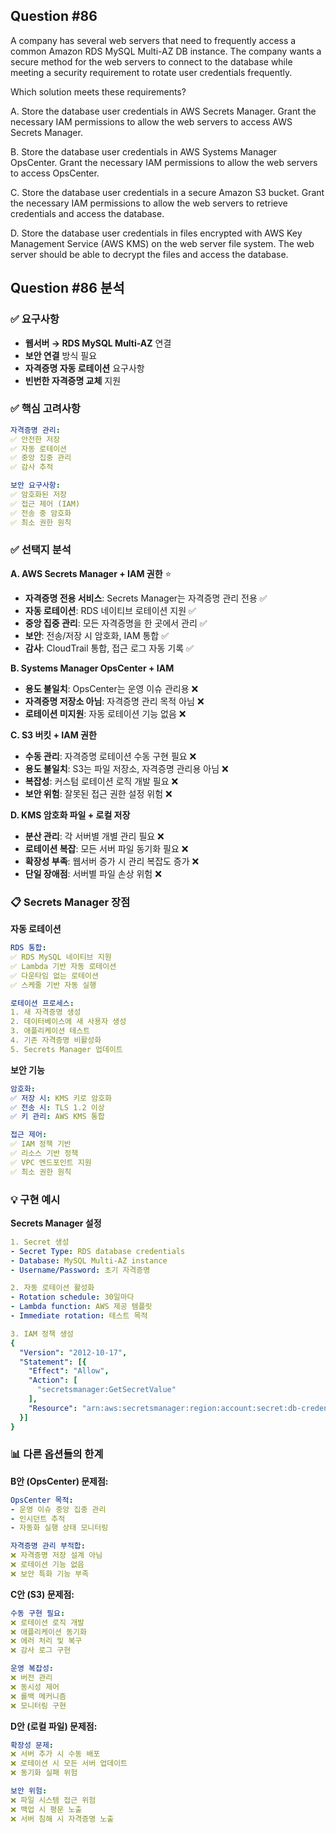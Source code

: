 ## Question #86
A company has several web servers that need to frequently access a common Amazon RDS MySQL Multi-AZ DB instance. 
The company wants a secure method for the web servers to connect to the database while meeting a security requirement to rotate user credentials frequently.

Which solution meets these requirements?

A. Store the database user credentials in AWS Secrets Manager. Grant the necessary IAM permissions to allow the web servers to access AWS Secrets Manager.

B. Store the database user credentials in AWS Systems Manager OpsCenter. Grant the necessary IAM permissions to allow the web servers to access OpsCenter.

C. Store the database user credentials in a secure Amazon S3 bucket. Grant the necessary IAM permissions to allow the web servers to retrieve credentials and access the database.

D. Store the database user credentials in files encrypted with AWS Key Management Service (AWS KMS) on the web server file system. The web server should be able to decrypt the files and access the database.

## Question #86 분석

### ✅ 요구사항
- **웹서버 → RDS MySQL Multi-AZ** 연결
- **보안 연결** 방식 필요
- **자격증명 자동 로테이션** 요구사항
- **빈번한 자격증명 교체** 지원

### ✅ 핵심 고려사항
```yaml
자격증명 관리:
✅ 안전한 저장
✅ 자동 로테이션
✅ 중앙 집중 관리
✅ 감사 추적

보안 요구사항:
✅ 암호화된 저장
✅ 접근 제어 (IAM)
✅ 전송 중 암호화
✅ 최소 권한 원칙
```

### ✅ 선택지 분석

**A. AWS Secrets Manager + IAM 권한** ⭐
- **자격증명 전용 서비스**: Secrets Manager는 자격증명 관리 전용 ✅
- **자동 로테이션**: RDS 네이티브 로테이션 지원 ✅
- **중앙 집중 관리**: 모든 자격증명을 한 곳에서 관리 ✅
- **보안**: 전송/저장 시 암호화, IAM 통합 ✅
- **감사**: CloudTrail 통합, 접근 로그 자동 기록 ✅

**B. Systems Manager OpsCenter + IAM**
- **용도 불일치**: OpsCenter는 운영 이슈 관리용 ❌
- **자격증명 저장소 아님**: 자격증명 관리 목적 아님 ❌
- **로테이션 미지원**: 자동 로테이션 기능 없음 ❌

**C. S3 버킷 + IAM 권한**
- **수동 관리**: 자격증명 로테이션 수동 구현 필요 ❌
- **용도 불일치**: S3는 파일 저장소, 자격증명 관리용 아님 ❌
- **복잡성**: 커스텀 로테이션 로직 개발 필요 ❌
- **보안 위험**: 잘못된 접근 권한 설정 위험 ❌

**D. KMS 암호화 파일 + 로컬 저장**
- **분산 관리**: 각 서버별 개별 관리 필요 ❌
- **로테이션 복잡**: 모든 서버 파일 동기화 필요 ❌
- **확장성 부족**: 웹서버 증가 시 관리 복잡도 증가 ❌
- **단일 장애점**: 서버별 파일 손상 위험 ❌

### 📋 Secrets Manager 장점

**자동 로테이션**
```yaml
RDS 통합:
✅ RDS MySQL 네이티브 지원
✅ Lambda 기반 자동 로테이션
✅ 다운타임 없는 로테이션
✅ 스케줄 기반 자동 실행

로테이션 프로세스:
1. 새 자격증명 생성
2. 데이터베이스에 새 사용자 생성
3. 애플리케이션 테스트
4. 기존 자격증명 비활성화
5. Secrets Manager 업데이트
```

**보안 기능**
```yaml
암호화:
✅ 저장 시: KMS 키로 암호화
✅ 전송 시: TLS 1.2 이상
✅ 키 관리: AWS KMS 통합

접근 제어:
✅ IAM 정책 기반
✅ 리소스 기반 정책
✅ VPC 엔드포인트 지원
✅ 최소 권한 원칙
```

### 💡 구현 예시

**Secrets Manager 설정**
```yaml
1. Secret 생성
- Secret Type: RDS database credentials
- Database: MySQL Multi-AZ instance
- Username/Password: 초기 자격증명

2. 자동 로테이션 활성화
- Rotation schedule: 30일마다
- Lambda function: AWS 제공 템플릿
- Immediate rotation: 테스트 목적

3. IAM 정책 생성
{
  "Version": "2012-10-17",
  "Statement": [{
    "Effect": "Allow",
    "Action": [
      "secretsmanager:GetSecretValue"
    ],
    "Resource": "arn:aws:secretsmanager:region:account:secret:db-credentials-*"
  }]
}
```



### 📊 다른 옵션들의 한계

**B안 (OpsCenter) 문제점:**
```yaml
OpsCenter 목적:
- 운영 이슈 중앙 집중 관리
- 인시던트 추적
- 자동화 실행 상태 모니터링

자격증명 관리 부적합:
❌ 자격증명 저장 설계 아님
❌ 로테이션 기능 없음
❌ 보안 특화 기능 부족
```

**C안 (S3) 문제점:**
```yaml
수동 구현 필요:
❌ 로테이션 로직 개발
❌ 애플리케이션 동기화
❌ 에러 처리 및 복구
❌ 감사 로그 구현

운영 복잡성:
❌ 버전 관리
❌ 동시성 제어
❌ 롤백 메커니즘
❌ 모니터링 구현
```

**D안 (로컬 파일) 문제점:**
```yaml
확장성 문제:
❌ 서버 추가 시 수동 배포
❌ 로테이션 시 모든 서버 업데이트
❌ 동기화 실패 위험

보안 위험:
❌ 파일 시스템 접근 위험
❌ 백업 시 평문 노출
❌ 서버 침해 시 자격증명 노출
```

